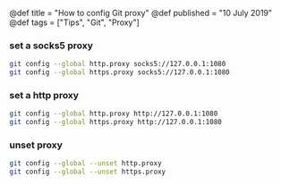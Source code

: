 @def title = "How to config Git proxy"
@def published = "10 July 2019"
@def tags = ["Tips", "Git", "Proxy"]


### set a socks5 proxy

```bash
git config --global http.proxy socks5://127.0.0.1:1080
git config --global https.proxy socks5://127.0.0.1:1080
```

### set a http proxy

```bash
git config --global http.proxy http://127.0.0.1:1080
git config --global https.proxy http://127.0.0.1:1080
```

### unset proxy

```bash
git config --global --unset http.proxy
git config --global --unset https.proxy
```